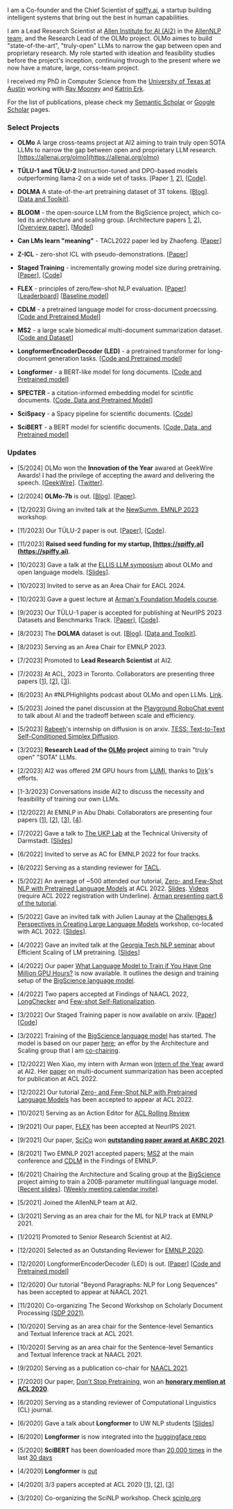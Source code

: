 I am a Co-founder and the Chief Scientist of [spiffy.ai](https://spiffy.ai), a startup building intelligent systems that bring out the best in human capabilities.

I am a Lead Research Scientist at [Allen Institute for AI (AI2)](https://allenai.org/) in the [AllenNLP team](https://allennlp.org/), and the Research Lead of the OLMo project. OLMo aimes to build "state-of-the-art", "truly-open" LLMs to narrow the gap between open and proprietary research. My role started with ideation and feasibility studies before the project's inception, continuing through to the present where we now have a mature, large, corss-team project.

I received my PhD in Computer Science from the [University of Texas at Austin](https://www.cs.utexas.edu/) working with [Ray Mooney](https://www.cs.utexas.edu/~mooney/) and [Katrin Erk](http://www.katrinerk.com/). 

For the list of publications,
please check my [Semantic Scholar](https://www.semanticscholar.org/author/Iz-Beltagy/46181066?sort=pub-date) or [Google Scholar](https://scholar.google.com/citations?hl=en&user=jkV6H1gAAAAJ&view_op=list_works&sortby=pubdate) pages.

### Select Projects

- **OLMo** A large cross-teams project at AI2 aiming to train truly open SOTA LLMs to narrow the gap between open and proprietary LLM research. [https://allenai.org/olmo](https://allenai.org/olmo)

- **TÜLU-1 and TÜLU-2** Instruction-tuned and DPO-based models outperforming llama-2 on a wide set of tasks. [Paper [1](https://arxiv.org/abs/2306.04751), [2](https://arxiv.org/abs/2311.10702)], [[Code](https://github.com/allenai/open-instruct)].

- **DOLMA** A state-of-the-art pretraining dataset of 3T tokens. [[Blog](https://blog.allenai.org/dolma-3-trillion-tokens-open-llm-corpus-9a0ff4b8da64)]. [[Data and Toolkit](https://github.com/allenai/dolma)].

- **BLOOM** - the open-source LLM from the BigScience project, which co-led its architecture and scaling group. [Architecture papers [1](https://aclanthology.org/2022.findings-emnlp.54/), [2](https://proceedings.mlr.press/v162/wang22u/wang22u.pdf)], [[Overview paper](https://arxiv.org/abs/2211.05100)], [[Model](https://huggingface.co/bigscience/bloom)]

- **Can LMs learn "meaning"** - TACL2022 paper led by Zhaofeng. [[Paper](https://arxiv.org/abs/2210.07468)]

- **Z-ICL** - zero-shot ICL with pseudo-demonstrations. [[Paper](https://arxiv.org/abs/2212.09865)]

- **Staged Training** - incrementally growing model size during pretraining. [[Paper](https://arxiv.org/abs/2203.06211)], [[Code](https://github.com/allenai/staged-training)]

- **FLEX** - principles of zero/few-shot NLP evaluation. [[Paper](https://arxiv.org/abs/2107.07170)] [[Leaderboard](https://leaderboard.allenai.org/flex/submissions/public)] [[Baseline model](https://github.com/allenai/unifew)]

- **CDLM** - a pretrained language model for cross-document proecssing. [[Code and Pretrained Model](https://github.com/aviclu/CDLM)]

- **MS2** - a large scale biomedical multi-document summarization dataset. [[Code and Dataset](https://github.com/allenai/ms2)]

- **LongformerEncoderDecoder (LED)** - a pretrained transformer for long-document generation tasks. [[Code and Pretrained model](https://github.com/allenai/longformer)]

- **Longformer** - a BERT-like model for long documents. [[Code and Pretrained model](https://github.com/allenai/longformer)]

- **SPECTER** - a citation-informed embedding model for scintific documents.  [[Code, Data and Pretrained Model](https://github.com/allenai/specter)]

- **SciSpacy** - a Spacy pipeline for scientific documents. [[Code](https://github.com/allenai/scispacy)]

- **SciBERT** - a BERT model for scientific documents. [[Code, Data, and Pretrained model](https://github.com/allenai/scibert)]

### Updates

- [5/2024] OLMo won the **Innovation of the Year** awared at GeekWire Awards! I had the privilege of accepting the award and delivering the speech. [[GeekWire](https://www.geekwire.com/2024/geekwire-awards-2024-revealed-winners-bask-in-momentum-of-ai-and-potential-of-region/)]. [[Twitter](https://x.com/allen_ai/status/1788999117747941522)].

- [2/2024] **OLMo-7b** is out. [[Blog](https://blog.allenai.org/olmo-open-language-model-87ccfc95f580)]. [[Paper](https://arxiv.org/abs/2402.00838)].

- [12/2023] Giving an invited talk at the [NewSumm, EMNLP 2023](https://newsumm.github.io/2023/) workshop.

- [11/2023] Our TÜLU-2 paper is out. [[Paper](https://arxiv.org/abs/2311.10702)], [[Code](https://github.com/allenai/open-instruct)].

- [11/2023] **Raised seed funding for my startup, [https://spiffy.ai](https://spiffy.ai)**.

- [10/2023] Gave a talk at the [ELLIS LLM symposium](https://sites.google.com/view/ellisfms2023) about OLMo and open language models. [[Slides](https://docs.google.com/presentation/d/1WLTudJGx-dOFfqVn-fYyh4HVjlPofWw7E5yJHpRMa6A/edit)].

- [10/2023] Invited to serve as an Area Chair for EACL 2024.

- [10/2023] Gave a guest lecture at [Arman's Foundation Models course](https://yale-nlp.github.io/cpsc488/schedule/).

- [9/2023] Our TÜLU-1 paper is accepted for publishing at NeurIPS 2023 Datasets and Benchmarks Track. [[Paper](https://arxiv.org/abs/2306.04751)], [[Code](https://github.com/allenai/open-instruct)].

- [8/2023] The **DOLMA** dataset is out. [[Blog](https://blog.allenai.org/dolma-3-trillion-tokens-open-llm-corpus-9a0ff4b8da64)]. [[Data and Toolkit](https://github.com/allenai/dolma)].

- [8/2023] Serving as an Area Chair for EMNLP 2023.

- [7/2023] Promoted to **Lead Research Scientist** at AI2.

- [7/2023] At ACL, 2023 in Toronto. Collaborators are presenting three papers [[1](https://arxiv.org/abs/2212.09865)], [[2](https://aclanthology.org/2023.acl-long.454/)], [[3](https://arxiv.org/abs/2210.07468)].

- [6/2023] An #NLPHighlights podcast about OLMo and open LLMs. [Link](https://twitter.com/allen_ai/status/1674794167015452673).

- [5/2023] Joined the panel discussion at the [Playground RoboChat event](https://twitter.com/i_beltagy/status/1658504613438558211) to talk about AI and the tradeoff between scale and efficiency.

- [5/2023] [Rabeeh](https://scholar.google.com/citations?user=buoHMDMAAAAJ&hl=en)'s internship on diffusion is on arxiv. [TESS: Text-to-Text Self-Conditioned Simplex Diffusion](https://arxiv.org/abs/2305.08379).

- [3/2023] **Research Lead of the [OLMo](https://allenai.org/olmo) project** aiming to train "truly open" "SOTA" LLMs.

- [2/2023] AI2 was offered 2M GPU hours from [LUMI](https://www.csc.fi/en/lumi), thanks to [Dirk](https://www.linkedin.com/in/mechanicaldirk/)'s efforts.

- [1-3/2023] Conversations inside AI2 to discuss the necessity and feasibility of training our own LLMs.

- [12/2022] At EMNLP in Abu Dhabi. Collaborators are presenting four papers [[1](https://aclanthology.org/2022.emnlp-main.300/)], [[2](https://aclanthology.org/2022.findings-emnlp.54/)], [[3](https://aclanthology.org/2022.findings-emnlp.347/)], [[4](https://aclanthology.org/2022.gem-1.51/)].

- [7/2022] Gave a talk to [The UKP Lab](https://www.informatik.tu-darmstadt.de/ukp/ukp_home/staff_ukp/index.en.jsp) at the Technical University of Darmstadt. [[Slides](https://github.com/ibeltagy/ibeltagy.github.io/raw/master/assets/UKP_BeyondParagraphsLanguageModelingofLongSequences.pdf)]

- [6/2022] Invited to serve as AC for EMNLP 2022 for four tracks.

- [6/2022] Serving as a standing reviewer for [TACL](https://transacl.org/ojs/index.php/tacl/about/editorialTeam).

- [5/2022] An average of ~500 attended our tutorial, [Zero- and Few-Shot NLP with Pretrained Language Models](https://github.com/allenai/acl2022-zerofewshot-tutorial) at ACL 2022. [Slides](https://github.com/allenai/acl2022-zerofewshot-tutorial). [Videos](https://underline.io/events/284/sessions?eventSessionId=10748) (require ACL 2022 registration with Underline). [Arman presenting part 6 of the tutorial](https://raw.githubusercontent.com/ibeltagy/ibeltagy.github.io/master/assets/tutorial_acl2022.jpeg).

- [5/2022] Gave an invited talk with Julien Launay at the [Challenges & Perspectives in Creating Large Language Models](https://bigscience.huggingface.co/acl-2022) workshop, co-located with ACL 2022. [[Slides](https://raw.githubusercontent.com/ibeltagy/ibeltagy.github.io/master/assets/acl2022.pdf?raw=true)].

- [4/2022] Gave an invited talk at the [Georgia Tech NLP seminar](https://sites.google.com/view/nlpseminar/home) about Efficient Scaling of LM pretraining. [[Slides](https://raw.githubusercontent.com/ibeltagy/ibeltagy.github.io/master/assets/EfficientScalingOfLMpretraining.pdf?raw=true)]

- [4/2022] Our paper [What Language Model to Train if You Have One Million GPU Hours?](https://openreview.net/pdf?id=rI7BL3fHIZq) is now available. It outlines the design and training setup of the [BigScience language model](https://bigscience.huggingface.co/).

- [4/2022] Two papers accepted at Findings of NAACL 2022, [LongChecker](https://arxiv.org/abs/2112.01640) and [Few-shot Self-Rationalization](https://arxiv.org/abs/2111.08284).

- [3/2022] Our Staged Training paper is now available on arxiv. [[Paper](https://arxiv.org/abs/2203.06211)] [[Code](https://github.com/allenai/staged-training)]

- [3/2022] Training of the [BigScience language model](https://bigscience.huggingface.co/) has started. The model is based on our paper [here](https://openreview.net/pdf?id=rI7BL3fHIZq); an effor by the Architecture and Scaling group that I am [co-chairing](https://twitter.com/BigscienceW/status/1505835083994959874).

- [12/2022] Wen Xiao, my intern with Arman won [Intern of the Year](https://allenai.org/outstanding-interns) award at AI2. Her [paper](https://arxiv.org/abs/2110.08499) on multi-document summarization has been accepted for publication at ACL 2022.

- [12/2022] Our tutorial [Zero- and Few-Shot NLP with Pretrained Language Models](https://www.2022.aclweb.org/tutorials) has been accepted to appear at ACL 2022. 

- [10/2021] Serving as an Action Editor for [ACL Rolling Review](https://aclrollingreview.org/people)

- [9/2021] Our paper, [FLEX](https://arxiv.org/abs/2107.07170) has been accepted at NeurIPS 2021.

- [9/2021] Our paper, [SciCo](https://arxiv.org/abs/2104.08809) won [**outstanding paper award at AKBC 2021**](https://www.akbc.ws/2021/awards/).

- [8/2021] Two EMNLP 2021 accepted papers; [MS2](https://arxiv.org/abs/2104.06486) at the main conference and [CDLM](https://arxiv.org/abs/2101.00406) in the Findings of EMNLP.

- [6/2021] Chairing the Architecture and Scaling group at the [BigScience](https://bigscience.huggingface.co/) project aiming to train a 200B-parameter multilingual language model. [[Recent slides](https://raw.githubusercontent.com/ibeltagy/ibeltagy.github.io/master/assets/big_science_episode_2.pdf?raw=true)]. [[Weekly meeting calendar invite](https://calendar.google.com/event?action=TEMPLATE&tmeid=N2w1aTNxMnVpM2o1MHNpcWJiamdoMnUwMThfMjAyMTEwMDZUMTQwMDAwWiBwa29zb2puamc0bm8ycDc0bGk2NmVvZmxxZ0Bn&tmsrc=pkosojnjg4no2p74li66eoflqg%40group.calendar.google.com&scp=ALL)].

- [5/2021] Joined the AllenNLP team at AI2.

- [3/2021] Serving as an area chair for the ML for NLP track at EMNLP 2021.

- [1/2021] Promoted to Senior Research Scientist at AI2.

- [12/2020] Selected as an Outstanding Reviewer for [EMNLP 2020](https://www.aclweb.org/anthology/2020.emnlp-main.0.pdf).

- [12/2020] LongformerEncoderDecoder (LED) is out. [[Paper](https://arxiv.org/abs/2004.05150)] [[Code and Pretrained model](https://github.com/allenai/longformer)]

- [12/2020] Our tutorial "Beyond Paragraphs: NLP for Long Sequences" has been accepted to appear at NAACL 2021.

- [11/2020] Co-organizing The Second Workshop on Scholarly Document Processing [(SDP 2021)](https://ornlcda.github.io/SDProc/2021/index.html).

- [10/2020] Serving as an area chair for the Sentence-level Semantics and Textual Inference track at ACL 2021.

- [10/2020] Serving as an area chair for the Sentence-level Semantics and Textual Inference track at NAACL 2021.

- [9/2020] Serving as a publication co-chair for [NAACL 2021](https://2021.naacl.org/organization).

- [7/2020] Our paper, [Don't Stop Pretraining](https://arxiv.org/abs/2004.10964), won an [**honorary mention at ACL 2020**](https://acl2020.org/blog/ACL-2020-best-papers/).

- [6/2020] Serving as a standing reviewer of Computational Linguistics (CL) journal.

- [6/2020] Gave a talk about **Longformer** to UW NLP students [[Slides](https://raw.githubusercontent.com/ibeltagy/ibeltagy.github.io/master/assets/longformer-slides.pdf?raw=true)]

- [6/2020] **Longformer** is now integrated into the [huggingface repo](https://huggingface.co/allenai/longformer-base-4096)

- [5/2020] **SciBERT** has been downloaded more than [20,000 times](https://huggingface.co/allenai/scibert_scivocab_uncased) in the last [30 days](https://raw.githubusercontent.com/ibeltagy/ibeltagy.github.io/master/assets/scibert.png?raw=true)

- [4/2020] **Longformer** is [out](https://twitter.com/i_beltagy/status/1254907063492206592)

- [4/2020] 3/3 papers accepted at ACL 2020 [[1](https://github.com/allenai/scirex)], [[2](https://github.com/allenai/specter)], [[3](https://github.com/allenai/dont-stop-pretraining)]

- [3/2020] Co-organizing the SciNLP workshop. Check [scinlp.org](http://scinlp.org/)
